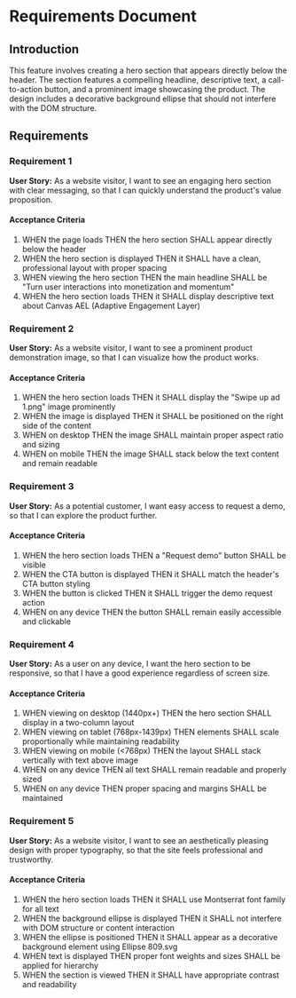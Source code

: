 # Requirements Document

## Introduction

This feature involves creating a hero section that appears directly below the header. The section features a compelling headline, descriptive text, a call-to-action button, and a prominent image showcasing the product. The design includes a decorative background ellipse that should not interfere with the DOM structure.

## Requirements

### Requirement 1

**User Story:** As a website visitor, I want to see an engaging hero section with clear messaging, so that I can quickly understand the product's value proposition.

#### Acceptance Criteria

1. WHEN the page loads THEN the hero section SHALL appear directly below the header
2. WHEN the hero section is displayed THEN it SHALL have a clean, professional layout with proper spacing
3. WHEN viewing the hero section THEN the main headline SHALL be "Turn user interactions into monetization and momentum"
4. WHEN the hero section loads THEN it SHALL display descriptive text about Canvas AEL (Adaptive Engagement Layer)

### Requirement 2

**User Story:** As a website visitor, I want to see a prominent product demonstration image, so that I can visualize how the product works.

#### Acceptance Criteria

1. WHEN the hero section loads THEN it SHALL display the "Swipe up ad 1.png" image prominently
2. WHEN the image is displayed THEN it SHALL be positioned on the right side of the content
3. WHEN on desktop THEN the image SHALL maintain proper aspect ratio and sizing
4. WHEN on mobile THEN the image SHALL stack below the text content and remain readable

### Requirement 3

**User Story:** As a potential customer, I want easy access to request a demo, so that I can explore the product further.

#### Acceptance Criteria

1. WHEN the hero section loads THEN a "Request demo" button SHALL be visible
2. WHEN the CTA button is displayed THEN it SHALL match the header's CTA button styling
3. WHEN the button is clicked THEN it SHALL trigger the demo request action
4. WHEN on any device THEN the button SHALL remain easily accessible and clickable

### Requirement 4

**User Story:** As a user on any device, I want the hero section to be responsive, so that I have a good experience regardless of screen size.

#### Acceptance Criteria

1. WHEN viewing on desktop (1440px+) THEN the hero section SHALL display in a two-column layout
2. WHEN viewing on tablet (768px-1439px) THEN elements SHALL scale proportionally while maintaining readability
3. WHEN viewing on mobile (<768px) THEN the layout SHALL stack vertically with text above image
4. WHEN on any device THEN all text SHALL remain readable and properly sized
5. WHEN on any device THEN proper spacing and margins SHALL be maintained

### Requirement 5

**User Story:** As a website visitor, I want to see an aesthetically pleasing design with proper typography, so that the site feels professional and trustworthy.

#### Acceptance Criteria

1. WHEN the hero section loads THEN it SHALL use Montserrat font family for all text
2. WHEN the background ellipse is displayed THEN it SHALL not interfere with DOM structure or content interaction
3. WHEN the ellipse is positioned THEN it SHALL appear as a decorative background element using Ellipse 809.svg
4. WHEN text is displayed THEN proper font weights and sizes SHALL be applied for hierarchy
5. WHEN the section is viewed THEN it SHALL have appropriate contrast and readability